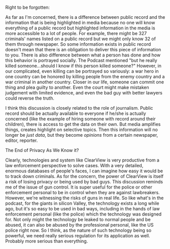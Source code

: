 Right to be forgotten:

As far as I'm concerned, there is a difference between public record and the information that is being highlighted in media because no one will know everything of a public record but highlighted information in the media is more accessible to a lot of people. For example, there might be 327 criminals' names listed on a public record but we might only know 32 of them through newspaper. So some information exists in public record doesn't mean that there is an obligation to deliver this piece of information to you. There is also difference between what a person has done and how this behavior is portrayed socially. The Podcast mentioned "but he really killed someone...should I know if this person killed someone?" However, in our complicated, even killing can be portrayed so variously: a war hero in one country can be honored by killing people from the enemy country and a war criminal in another country. Closer in our life, someone can commit one thing and plea guilty to another. Even the court might make mistaken judgement with limited evidence, and even the bad guy with better lawyers could reverse the truth.

I think this discussion is closely related to the role of journalism. Public record should be actually available to everyone if he/she is actually concerned (like the example of hiring someone with record around their children), there is access to get the data on their own. But media amplifies things, creates highlight on selective topics. Then this information will no longer be *just data*, but they become *opinions* from a certain newspaper, editor, reporter.

The End of Privacy As We Know it?

Clearly, technologies and system like ClearView is very productive from a law enforcement perspective to solve cases. With a very detailed, enormous databases of people's faces, I can imagine how easy it would be to track down criminals. As for the concern, the power of ClearView is itself a risk of losing privacy or being used by bad guys. This discussion reminds me of the issue of gun control. It is super useful for the police or other enforcement personal to be in control when they are against lawbreakers. However, we're witnessing the risks of guns in real life. So like what's in the podcast, for the giants in silicon Valley, the technology exists a long while ago, but it's so easy to be used in bad ways, including in the hands of law enforcement personal (like the police) which the technology was designed for. Not only might the technology be leaked to normal people and be abused, it can also be abused by the professional personal, like the US police right now. So I think, as the nature of such technology being so powerful, we need really serious regulation for its application as well. Probably more serious than everything. 
